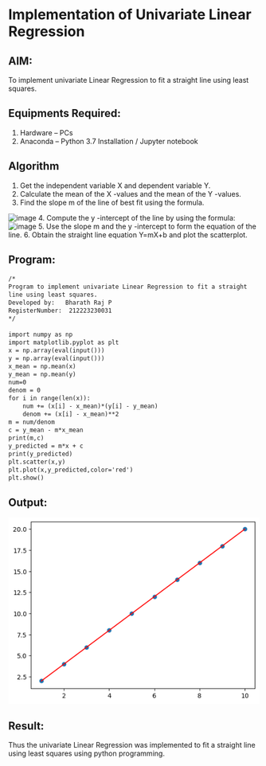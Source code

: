 # Implementation of Univariate Linear Regression
## AIM:
To implement univariate Linear Regression to fit a straight line using least squares.

## Equipments Required:
1. Hardware – PCs
2. Anaconda – Python 3.7 Installation / Jupyter notebook

## Algorithm
1. Get the independent variable X and dependent variable Y.
2. Calculate the mean of the X -values and the mean of the Y -values.
3. Find the slope m of the line of best fit using the formula. 
<img width="231" alt="image" src="https://user-images.githubusercontent.com/93026020/192078527-b3b5ee3e-992f-46c4-865b-3b7ce4ac54ad.png">
4. Compute the y -intercept of the line by using the formula:
<img width="148" alt="image" src="https://user-images.githubusercontent.com/93026020/192078545-79d70b90-7e9d-4b85-9f8b-9d7548a4c5a4.png">
5. Use the slope m and the y -intercept to form the equation of the line.
6. Obtain the straight line equation Y=mX+b and plot the scatterplot.

## Program:
```
/*
Program to implement univariate Linear Regression to fit a straight line using least squares.
Developed by:   Bharath Raj P
RegisterNumber:  212223230031
*/

import numpy as np 
import matplotlib.pyplot as plt
x = np.array(eval(input()))
y = np.array(eval(input()))
x_mean = np.mean(x)
y_mean = np.mean(y)
num=0
denom = 0
for i in range(len(x)):
    num += (x[i] - x_mean)*(y[i] - y_mean)
    denom += (x[i] - x_mean)**2
m = num/denom
c = y_mean - m*x_mean
print(m,c)
y_predicted = m*x + c
print(y_predicted)
plt.scatter(x,y)
plt.plot(x,y_predicted,color='red')
plt.show()
```

## Output:
![OUTPUT](output.png)

## Result:
Thus the univariate Linear Regression was implemented to fit a straight line using least squares using python programming.
